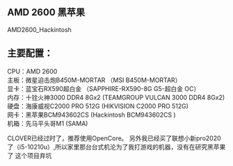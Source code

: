 ## AMD 2600 黑苹果
AMD2600_Hackintosh <br>

## 主要配置：<br>
CPU：AMD 2600<br>
主板：微星迫击炮B450M-MORTAR  （MSI B450M-MORTAR）<br>
显卡：蓝宝石RX590超白金 （SAPPHIRE-RX590-8G G5-超白金 OC）<br>
内存：十铨火神3000 DDR4 8Gx2  (TEAMGROUP VULCAN 3000 DDR4 8Gx2) <br>
硬盘：海康威视C2000 PRO 512G  (HIKVISION C2000 PRO 512G) <br>
网卡：黑苹果BCM943602CS  (Hackintosh BCM943602CS )<br>
机箱：先马平头哥M1  (SAMA)<br>


CLOVER已经过时了，推荐使用OpenCore。
另外我已经买了联想小新pro2020了（i5-10210u）,所以家里那台台式机沦为了我打游戏的机器，没有在研究黑苹果了
这个项目弃坑




         
   
